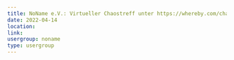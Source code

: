 ```yaml
---
title: NoName e.V.: Virtueller Chaostreff unter https://whereby.com/chaos-hd?roundedCornersOff
date: 2022-04-14
location: 
link: 
usergroup: noname
type: usergroup
---
```

